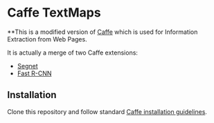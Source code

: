 # Caffe TextMaps
**This is a modified version of [Caffe](https://github.com/BVLC/caffe) which is used for Information Extraction from Web Pages.

It is actually a merge of two Caffe extensions:

- [Segnet](https://github.com/alexgkendall/caffe-segnet)
- [Fast R-CNN](https://github.com/rbgirshick/fast-rcnn)

## Installation
Clone this repository and follow standard [Caffe installation guidelines](http://caffe.berkeleyvision.org/installation.html). 
